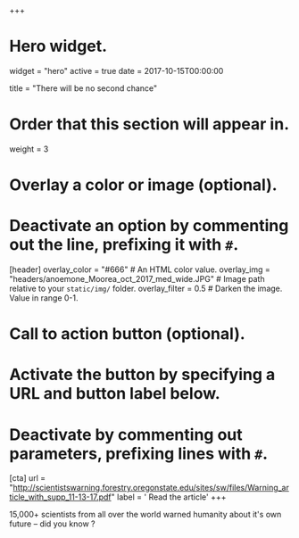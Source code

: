+++
# Hero widget.
widget = "hero"
active = true
date = 2017-10-15T00:00:00

title = "There will be no second chance"

# Order that this section will appear in.
weight = 3

# Overlay a color or image (optional).
#   Deactivate an option by commenting out the line, prefixing it with `#`.
[header]
  overlay_color = "#666"  # An HTML color value.
  overlay_img = "headers/anoemone_Moorea_oct_2017_med_wide.JPG"  # Image path relative to your `static/img/` folder.
  overlay_filter = 0.5  # Darken the image. Value in range 0-1.

# Call to action button (optional).
#   Activate the button by specifying a URL and button label below.
#   Deactivate by commenting out parameters, prefixing lines with `#`.
[cta]
  url = "http://scientistswarning.forestry.oregonstate.edu/sites/sw/files/Warning_article_with_supp_11-13-17.pdf"
  label = '<i class="fas fa-fist-raised"></i> Read the article'
+++

15,000+ scientists from all over the world warned humanity about it's own future – did you know ?
